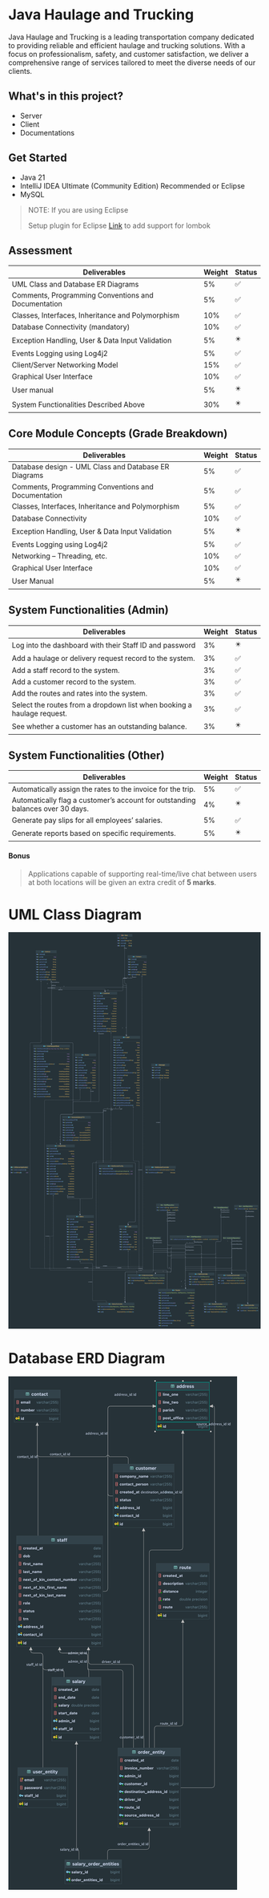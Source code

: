 # Java Haulage and Trucking

Java Haulage and Trucking is a leading transportation company dedicated to providing reliable and efficient haulage and trucking solutions. With a focus on professionalism, safety, and customer satisfaction, we deliver a comprehensive range of services tailored to meet the diverse needs of our clients.

## What's in this project?

- Server
- Client
- Documentations

## Get Started

- Java 21
- IntelliJ IDEA Ultimate (Community Edition) Recommended or Eclipse
- MySQL

> NOTE: If you are using Eclipse
> 
> Setup plugin for Eclipse [Link](https://projectlombok.org/setup/eclipse) to add support for lombok

## Assessment

| Deliverables                                        | Weight | Status |
|-----------------------------------------------------|--------|--------|
| UML Class and Database ER Diagrams                  | 5%     | ✅      |
| Comments, Programming Conventions and Documentation | 5%     | ✅      |
| Classes, Interfaces, Inheritance and Polymorphism   | 10%    | ✅      |
| Database Connectivity (mandatory)                   | 10%    | ✅      |
| Exception Handling, User & Data Input Validation    | 5%     | ✴️     |
| Events Logging using Log4j2                         | 5%     | ✅️     |
| Client/Server Networking Model                      | 15%    | ✅️     |
| Graphical User Interface                            | 10%    | ✅️     |
| User manual                                         | 5%     | ✴️️    |
| System Functionalities Described Above              | 30%    | ✴️️    |

## Core Module Concepts (Grade Breakdown)

| Deliverables                                         | Weight | Status |
|------------------------------------------------------|--------|--------|
| Database design - UML Class and Database ER Diagrams | 5%     | ✅️     |
| Comments, Programming Conventions and Documentation  | 5%     | ✅️     |
| Classes, Interfaces, Inheritance and Polymorphism    | 5%     | ✅️     |
| Database Connectivity                                | 10%    | ✅️     |
| Exception Handling, User & Data Input Validation     | 5%     | ✴️     |
| Events Logging using Log4j2                          | 5%     | ✅️     |
| Networking – Threading, etc.                         | 10%    | ✅️     |
| Graphical User Interface                             | 10%    | ✅️     |
| User Manual                                          | 5%     | ✴️     |

## System Functionalities (Admin)

| Deliverables                                                           | Weight | Status |
|------------------------------------------------------------------------|--------|--------|
| Log into the dashboard with their Staff ID and password                | 3%     | ✴️     |
| Add a haulage or delivery request record to the system.                | 3%     | ✅️     |
| Add a staff record to the system.                                      | 3%     | ✅️     |
| Add a customer record to the system.                                   | 3%     | ✅️     |
| Add the routes and rates into the system.                              | 3%     | ✅️     |
| Select the routes from a dropdown list when booking a haulage request. | 3%     | ✅️     |
| See whether a customer has an outstanding balance.                     | 3%     | ✴️     |

## System Functionalities (Other)

| Deliverables                                                                   | Weight | Status |
|--------------------------------------------------------------------------------|--------|--------|
| Automatically assign the rates to the invoice for the trip.                    | 5%     | ✅️️    |
| Automatically flag a customer’s account for outstanding balances over 30 days. | 4%     | ✴️     |
| Generate pay slips for all employees’ salaries.                                | 5%     | ✅️️    |
| Generate reports based on specific requirements.                               | 5%     | ✴️     |

#### Bonus

> Applications capable of supporting real-time/live chat between users at both locations will 
> be given an extra credit of **5 marks**.

# UML Class Diagram

![alt text](./jht-docs/jht-uml.png "Title")

# Database ERD Diagram

![alt text](./jht-docs/jht-erd.png "Title")